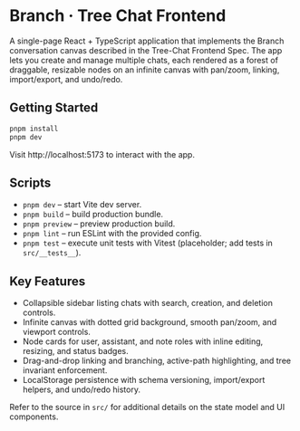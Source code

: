 # Branch · Tree Chat Frontend

A single-page React + TypeScript application that implements the Branch conversation canvas described in the Tree-Chat Frontend Spec. The app lets you create and manage multiple chats, each rendered as a forest of draggable, resizable nodes on an infinite canvas with pan/zoom, linking, import/export, and undo/redo.

## Getting Started

```bash
pnpm install
pnpm dev
```

Visit http://localhost:5173 to interact with the app.

## Scripts

- `pnpm dev` – start Vite dev server.
- `pnpm build` – build production bundle.
- `pnpm preview` – preview production build.
- `pnpm lint` – run ESLint with the provided config.
- `pnpm test` – execute unit tests with Vitest (placeholder; add tests in `src/__tests__`).

## Key Features

- Collapsible sidebar listing chats with search, creation, and deletion controls.
- Infinite canvas with dotted grid background, smooth pan/zoom, and viewport controls.
- Node cards for user, assistant, and note roles with inline editing, resizing, and status badges.
- Drag-and-drop linking and branching, active-path highlighting, and tree invariant enforcement.
- LocalStorage persistence with schema versioning, import/export helpers, and undo/redo history.

Refer to the source in `src/` for additional details on the state model and UI components.
